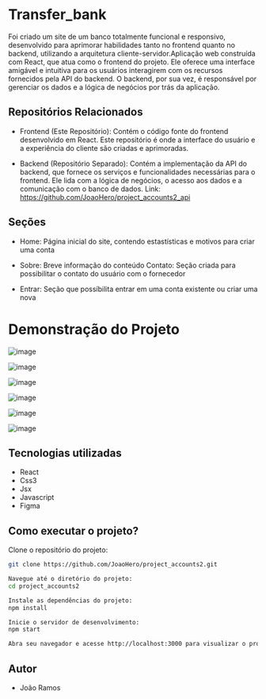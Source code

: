 # Transfer_bank

Foi criado um site de um banco totalmente funcional e responsivo, desenvolvido para aprimorar habilidades tanto no frontend quanto no backend, utilizando a arquitetura cliente-servidor.Aplicação web construída com React, que atua como o frontend do projeto. Ele oferece uma interface amigável e intuitiva para os usuários interagirem com os recursos fornecidos pela API do backend. O backend, por sua vez, é responsável por gerenciar os dados e a lógica de negócios por trás da aplicação.

## Repositórios Relacionados
* Frontend (Este Repositório): Contém o código fonte do frontend desenvolvido em React. Este repositório é onde a interface do usuário e a experiência do cliente são criadas e aprimoradas.

* Backend (Repositório Separado): Contém a implementação da API do backend, que fornece os serviços e funcionalidades necessárias para o frontend. Ele lida com a lógica de negócios, o acesso aos dados e a comunicação com o banco de dados. Link: https://github.com/JoaoHero/project_accounts2_api

## Seções

* Home: Página inicial do site, contendo estastísticas e motivos para criar uma conta

* Sobre: Breve informação do conteúdo
Contato: Seção criada para possibilitar o contato do usuário com o fornecedor

* Entrar: Seção que possíbilita entrar em uma conta existente ou criar uma nova

# Demonstração do Projeto

<div>


![image](https://github.com/JoaoHero/project_accounts2/assets/101435425/f7839076-3032-4bd5-95da-489d1b9fb3b1)

![image](https://github.com/JoaoHero/project_accounts2/assets/101435425/5295f2c8-35a6-41e5-8c23-0c62f2ce3192)

![image](https://github.com/JoaoHero/project_accounts2/assets/101435425/ed0a28d7-45fb-43d8-ad88-971790dc8db0)

![image](https://github.com/JoaoHero/project_accounts2/assets/101435425/63bfb8eb-8d75-4da9-87f5-47e42b179511)

![image](https://github.com/JoaoHero/project_accounts2/assets/101435425/4f66e50c-30f8-4df7-bc32-abe1fa945815)

![image](https://github.com/JoaoHero/project_accounts2/assets/101435425/e44bc302-8b40-442b-8123-2ca798dd344d)




</div>

## Tecnologias utilizadas

* React
* Css3
* Jsx
* Javascript
* Figma

## Como executar o projeto?

Clone o repositório do projeto:

```bash
git clone https://github.com/JoaoHero/project_accounts2.git

Navegue até o diretório do projeto:
cd project_accounts2

Instale as dependências do projeto:
npm install

Inicie o servidor de desenvolvimento:
npm start

Abra seu navegador e acesse http://localhost:3000 para visualizar o projeto em execução.
```

## Autor

* João Ramos
